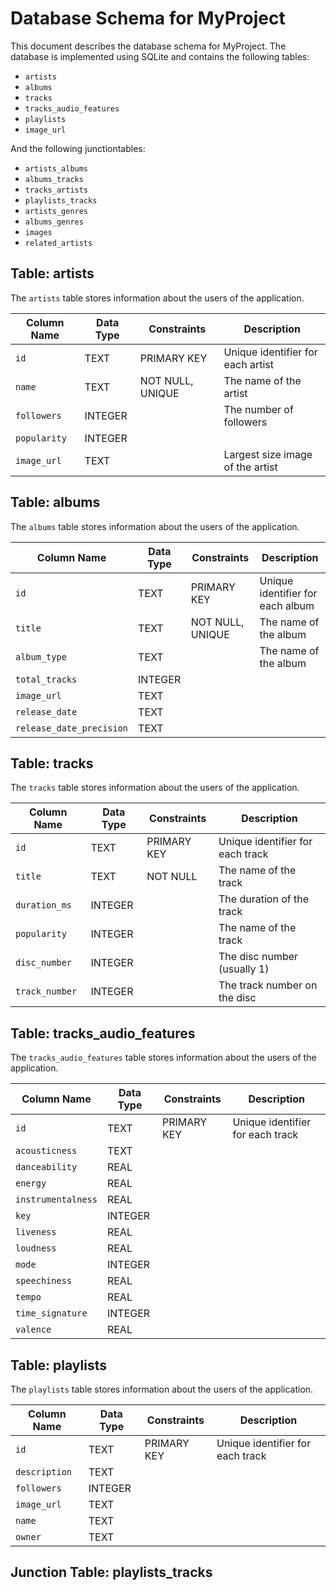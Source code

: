 # Database Schema for MyProject

This document describes the database schema for MyProject. The database is implemented using SQLite and contains the following tables:
- `artists`
- `albums`
- `tracks`
- `tracks_audio_features`
- `playlists`
- `image_url`

And the following junctiontables:
- `artists_albums`
- `albums_tracks`
- `tracks_artists`
- `playlists_tracks`
- `artists_genres`
- `albums_genres`
- `images`
- `related_artists`

## Table: artists

The `artists` table stores information about the users of the application.

| Column Name   | Data Type | Constraints          | Description                       |
| ------------- | --------- | -------------------- | --------------------------------- |
| `id`          | TEXT      | PRIMARY KEY          | Unique identifier for each artist |
| `name`        | TEXT      | NOT NULL, UNIQUE     | The name of the artist            |
| `followers`   | INTEGER   |                      | The number of followers           |
| `popularity`  | INTEGER   |                      |                                   |
| `image_url`   | TEXT      |                      | Largest size image of the artist  |


## Table: albums

The `albums` table stores information about the users of the application.

| Column Name               | Data Type | Constraints          | Description                       |
| ------------------------- | --------- | -------------------- | --------------------------------- |
| `id`                      | TEXT      | PRIMARY KEY          | Unique identifier for each album  |
| `title`                   | TEXT      | NOT NULL, UNIQUE     | The name of the album             |
| `album_type`              | TEXT      |                      | The name of the album             |
| `total_tracks`            | INTEGER   |                      |                                   |
| `image_url`               | TEXT      |                      |                                   |
| `release_date`            | TEXT      |                      |                                   |
| `release_date_precision`  | TEXT      |                      |                                   |


## Table: tracks

The `tracks` table stores information about the users of the application.

| Column Name   | Data Type | Constraints          | Description                       |
| ------------- | --------- | -------------------- | --------------------------------- |
| `id`          | TEXT      | PRIMARY KEY          | Unique identifier for each track  |
| `title`       | TEXT      | NOT NULL             | The name of the track             |
| `duration_ms` | INTEGER   |                      | The duration of the track         |
| `popularity`  | INTEGER   |                      | The name of the track             |
| `disc_number` | INTEGER   |                      | The disc number (usually 1)       |
| `track_number`| INTEGER   |                      | The track number on the disc      |


## Table: tracks_audio_features

The `tracks_audio_features` table stores information about the users of the application.

| Column Name       | Data Type | Constraints          | Description                       |
| -------------     | --------- | -------------------- | --------------------------------- |
| `id`              | TEXT      | PRIMARY KEY          | Unique identifier for each track  |
| `acousticness`    | TEXT      |                      |                                   |
| `danceability`    | REAL      |                      |                                   |
| `energy`          | REAL      |                      |                                   |
| `instrumentalness`| REAL      |                      |                                   |
| `key`             | INTEGER   |                      |                                   |
| `liveness`        | REAL      |                      |                                   |
| `loudness`        | REAL      |                      |                                   |
| `mode`            | INTEGER   |                      |                                   |
| `speechiness`     | REAL      |                      |                                   |
| `tempo`           | REAL      |                      |                                   |
| `time_signature`  | INTEGER   |                      |                                   |
| `valence`         | REAL      |                      |                                   |


## Table: playlists

The `playlists` table stores information about the users of the application.

| Column Name       | Data Type | Constraints          | Description                       |
| -------------     | --------- | -------------------- | --------------------------------- |
| `id`              | TEXT      | PRIMARY KEY          | Unique identifier for each track  |
| `description`     | TEXT      |                      |                                   |
| `followers`       | INTEGER   |                      |                                   |
| `image_url`       | TEXT      |                      |                                   |
| `name`            | TEXT      |                      |                                   |
| `owner`           | TEXT      |                      |                                   |

## Junction Table: playlists_tracks
